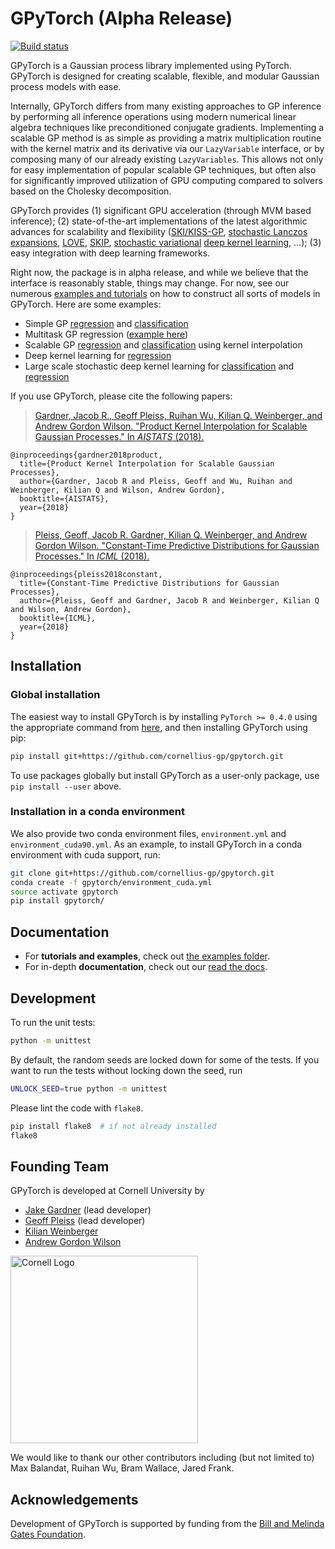 # GPyTorch (Alpha Release)
[![Build status](https://travis-ci.org/cornellius-gp/gpytorch.svg?branch=master)](https://travis-ci.org/cornellius-gp/gpytorch)

GPyTorch is a Gaussian process library implemented using PyTorch. GPyTorch is designed for creating scalable, flexible, and modular Gaussian process models with ease. 

Internally, GPyTorch differs from many existing approaches to GP inference by performing all inference operations using modern numerical linear algebra techniques like preconditioned conjugate gradients. Implementing a scalable GP method is as simple as providing a matrix multiplication routine with the kernel matrix and its derivative via our `LazyVariable` interface, or by composing many of our already existing `LazyVariables`. This allows not only for easy implementation of popular scalable GP techniques, but often also for significantly improved utilization of GPU computing compared to solvers based on the Cholesky decomposition. 

GPyTorch provides (1) significant GPU acceleration (through MVM based inference); (2) state-of-the-art implementations of the latest algorithmic advances for scalability and flexibility ([SKI/KISS-GP](http://proceedings.mlr.press/v37/wilson15.pdf), [stochastic Lanczos expansions](https://arxiv.org/abs/1711.03481), [LOVE](https://arxiv.org/pdf/1803.06058.pdf), [SKIP](https://arxiv.org/pdf/1802.08903.pdf), [stochastic variational](https://arxiv.org/pdf/1611.00336.pdf) [deep kernel learning](http://proceedings.mlr.press/v51/wilson16.pdf), ...); (3) easy integration with deep learning frameworks.

Right now, the package is in alpha release, and while we believe that the interface is reasonably stable, things may change. For now, see our numerous [examples and tutorials](http://github.com/cornellius-gp/gpytorch/blob/master/examples) on how to construct all sorts of models in GPyTorch. Here are some examples:

- Simple GP [regression](https://nbviewer.jupyter.org/github/cornellius-gp/gpytorch/blob/master/examples/simple_gp_regression.ipynb) and [classification](https://nbviewer.jupyter.org/github/cornellius-gp/gpytorch/blob/master/examples/simple_gp_classification.ipynb)
- Multitask GP regression ([example here](https://nbviewer.jupyter.org/github/cornellius-gp/gpytorch/blob/master/examples/multitask_gp_regression.ipynb))
- Scalable GP [regression](https://nbviewer.jupyter.org/github/cornellius-gp/gpytorch/blob/master/examples/kissgp_gp_regression.ipynb)  and [classification](https://nbviewer.jupyter.org/github/cornellius-gp/gpytorch/blob/master/examples/kissgp_gp_classification.ipynb) using kernel interpolation
- Deep kernel learning for [regression](https://nbviewer.jupyter.org/github/cornellius-gp/gpytorch/blob/master/examples/DKL_Regression.ipynb)
- Large scale stochastic deep kernel learning for [classification](https://nbviewer.jupyter.org/github/cornellius-gp/gpytorch/blob/master/examples/DKL_DenseNet_CIFAR_Tutorial.ipynb) and [regression](https://nbviewer.jupyter.org/github/cornellius-gp/gpytorch/blob/master/examples/Large_Scale_Stochastic_Variational_DKL_Regression.ipynb)

If you use GPyTorch, please cite the following papers:
> [Gardner, Jacob R., Geoff Pleiss, Ruihan Wu, Kilian Q. Weinberger, and Andrew Gordon Wilson. "Product Kernel Interpolation for Scalable Gaussian Processes." In *AISTATS* (2018).](https://arxiv.org/abs/1802.08903)
```
@inproceedings{gardner2018product,
  title={Product Kernel Interpolation for Scalable Gaussian Processes},
  author={Gardner, Jacob R and Pleiss, Geoff and Wu, Ruihan and Weinberger, Kilian Q and Wilson, Andrew Gordon},
  booktitle={AISTATS},
  year={2018}
}
```
> [Pleiss, Geoff, Jacob R. Gardner, Kilian Q. Weinberger, and Andrew Gordon Wilson. "Constant-Time Predictive Distributions for Gaussian Processes." In *ICML* (2018).](https://arxiv.org/abs/1803.06058)
```
@inproceedings{pleiss2018constant,
  title={Constant-Time Predictive Distributions for Gaussian Processes},
  author={Pleiss, Geoff and Gardner, Jacob R and Weinberger, Kilian Q and Wilson, Andrew Gordon},
  booktitle={ICML},
  year={2018}
}
```

## Installation

### Global installation

The easiest way to install GPyTorch is by installing `PyTorch >= 0.4.0` using the appropriate command from [here](http://pytorch.org), and then installing 
GPyTorch using pip:

```bash
pip install git+https://github.com/cornellius-gp/gpytorch.git
```
To use packages globally but install GPyTorch as a user-only package, use `pip install --user` above.

### Installation in a conda environment

We also provide two conda environment files, `environment.yml` and `environment_cuda90.yml`. As an example, to install GPyTorch in a conda environment with cuda support, run:

```bash
git clone git+https://github.com/cornellius-gp/gpytorch.git
conda create -f gpytorch/environment_cuda.yml
source activate gpytorch
pip install gpytorch/
```

## Documentation

- For **tutorials and examples**, check out [the examples folder](https://github.com/cornellius-gp/gpytorch/tree/master/examples).
- For in-depth **documentation**, check out our [read the docs](http://gpytorch.readthedocs.io/).


## Development

To run the unit tests:
```bash
python -m unittest
```

By default, the random seeds are locked down for some of the tests.
If you want to run the tests without locking down the seed, run
```bash
UNLOCK_SEED=true python -m unittest
```


Please lint the code with `flake8`.
```bash
pip install flake8  # if not already installed
flake8
```

## Founding Team

GPyTorch is developed at Cornell University by
- [Jake Gardner](http://github.com/jacobrgardner) (lead developer)
- [Geoff Pleiss](http://github.com/gpleiss) (lead developer)
- [Kilian Weinberger](http://kilian.cs.cornell.edu/)
- [Andrew Gordon Wilson](https://people.orie.cornell.edu/andrew/)

<img width="300" src=https://brand.cornell.edu/assets/images/downloads/logos/cornell_logo_simple/cornell_logo_simple.svg alt="Cornell Logo" />

We would like to thank our other contributors including (but not limited to) Max Balandat, Ruihan Wu, Bram Wallace, Jared Frank.

## Acknowledgements
Development of GPyTorch is supported by funding from the [Bill and Melinda Gates Foundation](https://www.gatesfoundation.org/).
